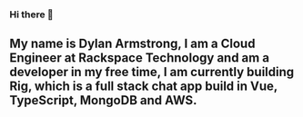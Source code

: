 ### Hi there 👋

## My name is Dylan Armstrong, I am a Cloud Engineer at Rackspace Technology and am a developer in my free time, I am currently building Rig, which is a full stack chat app build in Vue, TypeScript, MongoDB and AWS.

